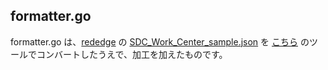 ## formatter.go
formatter.go は、[rededge](https://github.com/latonaio/rededge) の [SDC_Work_Center_sample.json](https://github.com/latonaio/rededge/blob/main/samples/SDC_Work_Center_sample.json) を [こちら](https://mholt.github.io/json-to-go/) のツールでコンバートしたうえで、加工を加えたものです。  
